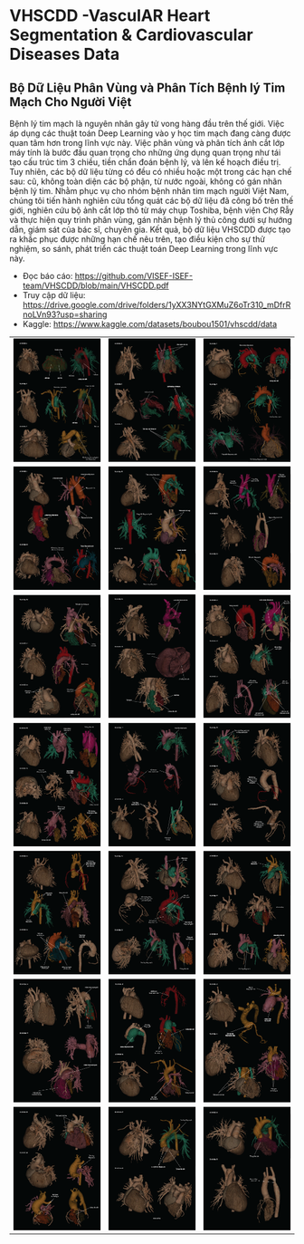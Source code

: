 # VHSCDD -VasculAR Heart Segmentation & Cardiovascular Diseases Data 
## Bộ Dữ Liệu Phân Vùng và Phân Tích Bệnh lý Tim Mạch Cho Người Việt

Bệnh lý tim mạch là nguyên nhân gây tử vong hàng đầu trên thế giới. Việc áp dụng các thuật toán Deep Learning vào y học tim mạch đang càng được quan tâm hơn trong lĩnh vực này. Việc phân vùng và phân tích ảnh cắt lớp máy tính là bước đầu quan trọng cho những ứng dụng quan trọng như tái tạo cấu trúc tim 3 chiều, tiền chẩn đoán bệnh lý, và lên kế hoạch điều trị. Tuy nhiên, các bộ dữ liệu từng có đều có nhiều hoặc một trong các hạn chế sau: cũ, không toàn diện các bộ phận, từ nước ngoài, không có gán nhãn bệnh lý tim. Nhằm phục vụ cho nhóm bệnh nhân tim mạch người Việt Nam, chúng tôi tiến hành nghiên cứu tổng quát các bộ dữ liệu đã công bố trên thế giới, nghiên cứu bộ ảnh cắt lớp thô từ máy chụp Toshiba, bệnh viện Chợ Rẫy và thực hiện quy trình phân vùng, gán nhãn bệnh lý thủ công dưới sự hướng dẫn, giám sát của bác sĩ, chuyên gia. Kết quả, bộ dữ liệu VHSCDD được tạo ra khắc phục được những hạn chế nêu trên, tạo điều kiện cho sự thử nghiệm, so sánh, phát triển các thuật toán Deep Learning trong lĩnh vực này.

- Đọc báo cáo: https://github.com/VISEF-ISEF-team/VHSCDD/blob/main/VHSCDD.pdf
- Truy cập dữ liệu: https://drive.google.com/drive/folders/1yXX3NYtGXMuZ6oTr310_mDfrRnoLVn93?usp=sharing
- Kaggle: https://www.kaggle.com/datasets/boubou1501/vhscdd/data


|  |  |  |
|----------|----------|----------|
| ![img](ImagesDisplay\Display1.png) | ![img](ImagesDisplay\Display2.png) | ![img](ImagesDisplay\Display3.png) |
| ![img](ImagesDisplay\Display4.png) | ![img](ImagesDisplay\Display5.png) | ![img](ImagesDisplay\Display6.png) |
| ![img](ImagesDisplay\Display7.png) | ![img](ImagesDisplay\Display8.png) | ![img](ImagesDisplay\Display9.png) |
| ![img](ImagesDisplay\Display10.png) | ![img](ImagesDisplay\Display11.png) | ![img](ImagesDisplay\Display12.png) |
| ![img](ImagesDisplay\Display13.png) | ![img](ImagesDisplay\Display14.png) | ![img](ImagesDisplay\Display15.png) |
| ![img](ImagesDisplay\Display16.png) | ![img](ImagesDisplay\Display17.png) | ![img](ImagesDisplay\Display18.png) |
| ![img](ImagesDisplay\Display19.png) | ![img](ImagesDisplay\Display20.png) | ![img](ImagesDisplay\Display21.png) |

